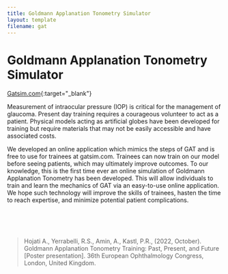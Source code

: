 ```yaml
---
title: Goldmann Applanation Tonometry Simulator
layout: template
filename: gat
---
```


# Goldmann Applanation Tonometry Simulator

[Gatsim.com](https://ryerrabelli.github.io/TonometrySimulation/src/v004/){:target="_blank"}

Measurement of intraocular pressure (IOP) is critical for the management of glaucoma. Present day training requires a courageous volunteer to act as a patient. 
Physical models acting as artificial globes have been developed for training but require materials that may not be easily accessible and have associated costs.


We developed an online application which mimics the steps of GAT and is free to use for trainees
at gatsim.com. Trainees can now train on our model before seeing patients, which may ultimately improve
outcomes. To our knowledge, this is the first time ever an online simulation of Goldmann Applanation
Tonometry has been developed. This will allow individuals to train and learn the mechanics of GAT via an
easy-to-use online application. We hope such technology will improve the skills of trainees, hasten the time
to reach expertise, and minimize potential patient complications.

<br><br><br>

>Hojati A., Yerrabelli, R.S., Amin, A., Kastl, P.R., (2022, October). Goldmann Applanation Tonometry Training: Past, Present, and Future [Poster presentation]. 36th European Ophthalmology Congress, London, United Kingdom.

<object data="./Images/pdfs/36thEuro.pdf" width="1000" height="1000" type='application/pdf'></object>
